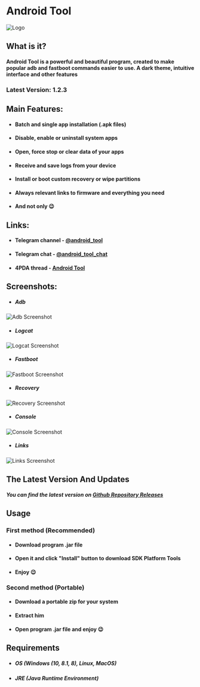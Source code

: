 # Android Tool

![Logo](https://i.imgur.com/39WxvOV.png)

## What is it?

#### Android Tool is a powerful and beautiful program, created to make popular adb and fastboot commands easier to use. A dark theme, intuitive interface and other features
### Latest Version: **1.2.3**
## Main Features:
* #### Batch and single app installation (.apk files)
* #### Disable, enable or uninstall system apps
* #### Open, force stop or clear data of your apps
* #### Receive and save logs from your device
* #### Install or boot custom recovery or wipe partitions
* #### Always relevant links to firmware and everything you need
* #### And not only 😉

## Links:
* #### Telegram channel - [@android_tooI](https://t.me/android_tooI)
* #### Telegram chat - [@android_tooI_chat](https://t.me/android_tooI_chat)
* #### 4PDA thread - [Android Tool](https://4pda.ru/forum/index.php?showtopic=1000362)

## Screenshots:
* ##### Adb 
![Adb Screenshot](https://i.imgur.com/zwdtIX3.png)
* ##### Logcat
![Logcat Screenshot](https://i.imgur.com/lwLcS2Z.png)
* ##### Fastboot 
![Fastboot Screenshot](https://i.imgur.com/yX5PzHs.png)
* ##### Recovery
![Recovery Screenshot](https://i.imgur.com/1dulPXb.png)
* ##### Console
![Console Screenshot](https://i.imgur.com/ukc21M6.png)
* ##### Links
![Links Screenshot](https://i.imgur.com/EmmYFbv.png)

## The Latest Version And Updates
##### You can find the latest version on [Github Repository Releases](https://github.com/fast-geek/Android-Tool/releases)

## Usage
### First method (Recommended)
* #### Download program .jar file
* #### Open it and click "Install" button to download SDK Platform Tools
* #### Enjoy 😉
### Second method (Portable)
* #### Download a portable zip for your system
* #### Extract him
* #### Open program .jar file and enjoy 😉 

## Requirements

* ##### OS (Windows (10, 8.1, 8), Linux, MacOS)
* ##### JRE (Java Runtime Environment)

